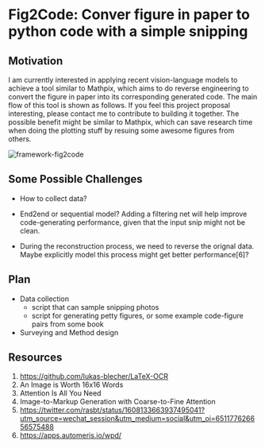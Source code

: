 # Fig2Code: Conver figure in paper to python code with a simple snipping

## Motivation

I am currently interested in applying recent vision-language models to achieve a tool similar to Mathpix, which aims to do reverse engineering to convert the figure in paper into its corresponding generated code. The main flow of this tool is shown as follows. If you feel this project proposal interesting, please contact me to contribute to building it together. The possible benefit might be similar to Mathpix, which can save research time when doing the plotting stuff by resuing some awesome figures from others. 

![framework-fig2code](https://s2.loli.net/2022/12/31/nLDUHh4SJTobgC2.png)

## Some Possible Challenges

- How to collect data?

- End2end or sequential model? Adding a filtering net will help improve code-generating performance, given that the input snip might not be clean. 

- During the reconstruction process, we need to reverse the orignal data. Maybe explicitly model this process might get better performance[6]?

## Plan
- Data collection
  - script that can sample snipping photos
  - script for generating petty figures, or some example code-figure pairs from some book
- Surveying and Method design


## Resources
1. https://github.com/lukas-blecher/LaTeX-OCR
2. An Image is Worth 16x16 Words
3. Attention Is All You Need
4. Image-to-Markup Generation with Coarse-to-Fine Attention
5. https://twitter.com/rasbt/status/1608133663937495041?utm_source=wechat_session&utm_medium=social&utm_oi=651177626656575488
6. https://apps.automeris.io/wpd/

